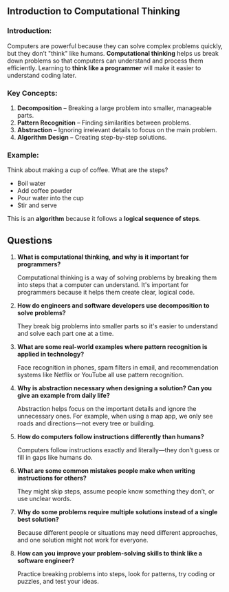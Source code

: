 ## **Introduction to Computational Thinking**  
### **Introduction:**  
Computers are powerful because they can solve complex problems quickly, but they don’t "think" like humans. **Computational thinking** helps us break down problems so that computers can understand and process them efficiently. Learning to **think like a programmer** will make it easier to understand coding later.  

### **Key Concepts:**  
1. **Decomposition** – Breaking a large problem into smaller, manageable parts.  
2. **Pattern Recognition** – Finding similarities between problems.  
3. **Abstraction** – Ignoring irrelevant details to focus on the main problem.  
4. **Algorithm Design** – Creating step-by-step solutions.  

### **Example:**  
Think about making a cup of coffee. What are the steps?  
- Boil water  
- Add coffee powder  
- Pour water into the cup  
- Stir and serve  

This is an **algorithm** because it follows a **logical sequence of steps**.  

## **Questions**  
1. **What is computational thinking, and why is it important for programmers?**  

    Computational thinking is a way of solving problems by breaking them into steps that a computer can understand. It's important for programmers because it helps them create clear, logical code.

2. **How do engineers and software developers use decomposition to solve problems?**  

    They break big problems into smaller parts so it's easier to understand and solve each part one at a time.

3. **What are some real-world examples where pattern recognition is applied in technology?**  

    Face recognition in phones, spam filters in email, and recommendation systems like Netflix or YouTube all use pattern recognition.

4. **Why is abstraction necessary when designing a solution? Can you give an example from daily life?**  

    Abstraction helps focus on the important details and ignore the unnecessary ones. For example, when using a map app, we only see roads and directions—not every tree or building.

5. **How do computers follow instructions differently than humans?**  

    Computers follow instructions exactly and literally—they don’t guess or fill in gaps like humans do.

6. **What are some common mistakes people make when writing instructions for others?**  

    They might skip steps, assume people know something they don’t, or use unclear words.

7. **Why do some problems require multiple solutions instead of a single best solution?**  

    Because different people or situations may need different approaches, and one solution might not work for everyone.

8. **How can you improve your problem-solving skills to think like a software engineer?**  

    Practice breaking problems into steps, look for patterns, try coding or puzzles, and test your ideas.